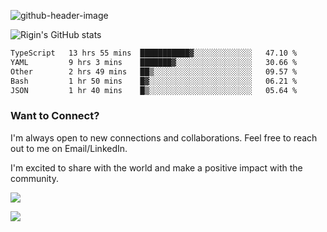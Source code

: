 
![github-header-image](https://github.com/riginoommen/riginoommen/assets/3840244/889cae65-df55-4cda-86cc-bf21bf1f2e96)

![Rigin's GitHub stats](https://github-readme-stats.vercel.app/api?username=riginoommen\&show_icons=true\&show=reviews,discussions_started,discussions_answered,prs_merged,prs_merged_percentage)


<!--START_SECTION:waka-->

```txt
TypeScript   13 hrs 55 mins  ███████████▓░░░░░░░░░░░░░   47.10 %
YAML         9 hrs 3 mins    ███████▓░░░░░░░░░░░░░░░░░   30.66 %
Other        2 hrs 49 mins   ██▒░░░░░░░░░░░░░░░░░░░░░░   09.57 %
Bash         1 hr 50 mins    █▓░░░░░░░░░░░░░░░░░░░░░░░   06.21 %
JSON         1 hr 40 mins    █▒░░░░░░░░░░░░░░░░░░░░░░░   05.64 %
```

<!--END_SECTION:waka-->

### Want to Connect?

I'm always open to new connections and collaborations. Feel free to reach out to me on Email/LinkedIn.

I'm excited to share with the world and make a positive impact with the community.

![](https://komarev.com/ghpvc/?username=riginoommen)

![](https://hit.yhype.me/github/profile?user_id=3840244)
